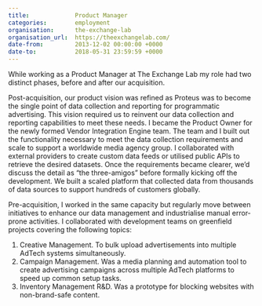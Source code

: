 ```yaml
---
title:             Product Manager
categories:        employment
organisation:      the-exchange-lab
organisation_url:  https://theexchangelab.com/
date-from:         2013-12-02 00:00:00 +0000
date-to:           2018-05-31 23:59:59 +0000
---
```

While working as a Product Manager at The Exchange Lab my role had two distinct phases, before and after our acquisition. 

Post-acquisition, our product vision was refined as Proteus was to become the single point of data collection and reporting for programmatic advertising. This vision required us to reinvent our data collection and reporting capabilities to meet these needs. I became the Product Owner for the newly formed Vendor Integration Engine team. The team and I built out the functionality necessary to meet the data collection requirements and scale to support a worldwide media agency group. I collaborated with external providers to create custom data feeds or utilised public APIs to retrieve the desired datasets. Once the requirements became clearer, we’d discuss the detail as “the three-amigos” before formally kicking off the development. We built a scaled platform that collected data from thousands of data sources to support hundreds of customers globally. 

Pre-acquisition, I worked in the same capacity but regularly move between initiatives to enhance our data management and industrialise manual error-prone activities. I collaborated with development teams on greenfield projects covering the following topics: 

1. Creative Management. To bulk upload advertisements into multiple AdTech systems simultaneously. 
2. Campaign Management. Was a media planning and automation tool to create advertising campaigns across multiple AdTech platforms to speed up common setup tasks. 
3. Inventory Management R&D. Was a prototype for blocking websites with non-brand-safe content. 
